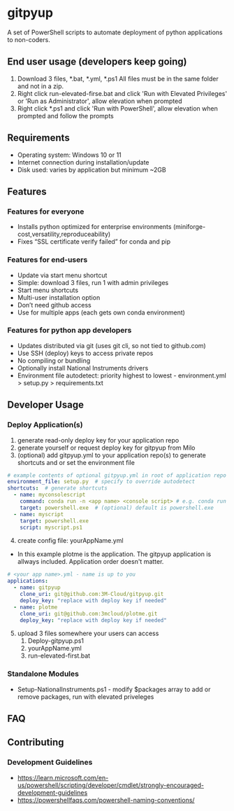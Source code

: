 # gitpyup
A set of PowerShell scripts to automate deployment of python applications to non-coders.

## End user usage (developers keep going)
1. Download 3 files, *.bat, *.yml, *.ps1 All files must be in the same folder and not in a zip.
2. Right click run-elevated-firse.bat and click 'Run with Elevated Privileges' or 'Run as Administrator', allow elevation when prompted
3. Right click *.ps1 and click 'Run with PowerShell', allow  elevation when prompted and follow the prompts

## Requirements
* Operating system: Windows 10 or 11
* Internet connection during installation/update
* Disk used: varies by application but minimum ~2GB

## Features
### Features for everyone
* Installs python optimized for enterprise environments (miniforge-cost,versatility,reproduceability)
* Fixes “SSL certificate verify failed” for conda and pip

### Features for end-users
* Update via start menu shortcut
* Simple: download 3 files, run 1 with admin privileges 
* Start menu shortcuts
* Multi-user installation option
* Don’t need github access
* Use for multiple apps (each gets own conda environment)

### Features for python app developers
* Updates distributed via git (uses git cli, so not tied to github.com)
* Use SSH (deploy) keys to access private repos
* No compiling or bundling
* Optionally install National Instruments drivers
* Environment file autodetect: priority highest to lowest - environment.yml > setup.py > requirements.txt

## Developer Usage

### Deploy Application(s)
1. generate read-only deploy key for your application repo
2. generate yourself or request deploy key for gitpyup from Milo
3. (optional) add gitpyup.yml to your application repo(s) to generate shortcuts and or set the environment file

```yml
# example contents of optional gitpyup.yml in root of application repo
environment_file: setup.py  # specify to override autodetect
shortcuts:  # generate shortcuts
  - name: myconsolescript
    command: conda run -n <app name> <console script> # e.g. conda run -n plotme plotme
    target: powershell.exe  # (optional) default is powershell.exe
  - name: myscript
    target: powershell.exe
    script: myscript.ps1
```

4. create config file: yourAppName.yml

* In this example plotme is the application.  The gitpyup application is allways included. Application order doesn't matter.
```yml
# <your app name>.yml - name is up to you
applications:
  - name: gitpyup
    clone_uri: git@github.com:3M-Cloud/gitpyup.git
    deploy_key: "replace with deploy key if needed"
  - name: plotme
    clone_uri: git@github.com:3mcloud/plotme.git
    deploy_key: "replace with deploy key if needed"
```

5. upload 3 files somewhere your users can access
    1. Deploy-gitpyup.ps1
    2. yourAppName.yml
    3. run-elevated-first.bat

### Standalone Modules
* Setup-NationalInstruments.ps1 - modify $packages array to add or remove packages, run with elevated priveleges

## FAQ 


## Contributing

### Development Guidelines
* https://learn.microsoft.com/en-us/powershell/scripting/developer/cmdlet/strongly-encouraged-development-guidelines
* https://powershellfaqs.com/powershell-naming-conventions/


